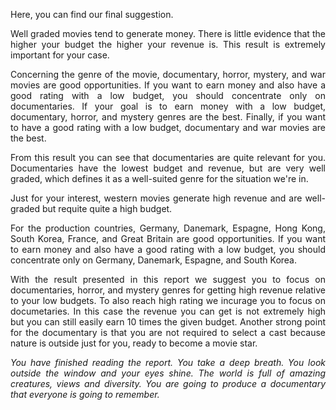 <p align="justify"> Here, you can find our final suggestion. </p>
<p align="justify">  Well graded movies tend to generate money. There is little evidence that the higher your budget the higher your revenue is. This result is extremely important for your case.</p>

<p align="justify"> Concerning the genre of the movie, documentary, horror, mystery, and war movies are good opportunities. If you want to earn money and also have a good rating with a low budget, you should concentrate only on documentaries. If your goal is to earn money with a low budget, documentary, horror, and mystery genres are the best. Finally, if you want to have a good rating with a low budget, documentary and war movies are the best.</p>

<p align="justify"> From this result you can see that documentaries are quite relevant for you. Documentaries have the lowest budget and revenue, but are very well graded, which defines it as a well-suited genre for the situation we're in. </p>

<p align="justify"> Just for your interest, western movies generate high revenue and are well-graded but requite quite a high budget. </p>

<p align="justify"> For the production countries, Germany, Danemark, Espagne, Hong Kong, South Korea, France, and Great Britain are good opportunities. If you want to earn money and also have a good rating with a low budget, you should concentrate only on Germany, Danemark, Espagne, and South Korea.</p>

<p align="justify"> With the result presented in this report we suggest you to focus on documentaries,  horror, and mystery genres for getting high revenue relative to  your low budgets. To also reach high rating we incurage you to focus on documetaries. In this case the revenue you can get is not extremely high but you can still easily earn 10 times the given budget. Another strong point for the documentary is that you are not required to select a cast because nature is outside just for you, ready to become a movie star. </p>

<p align="justify"><i> You have finished reading the report. You take a deep breath. You look outside the window and your eyes shine. The world is full of amazing creatures, views and diversity. You are going to produce a documentary that everyone is going to remember. </i></p>
